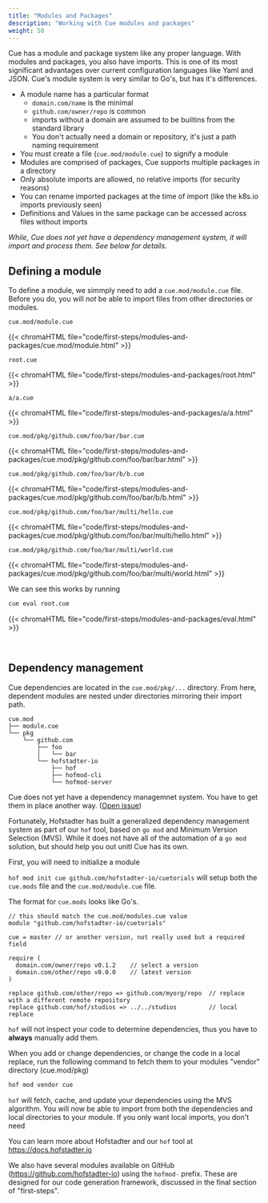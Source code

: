 ```yaml
---
title: "Modules and Packages"
description: "Working with Cue modules and packages"
weight: 50
---
```


Cue has a module and package system like any proper language.
With modules and packages, you also have imports.
This is one of its most significant advantages over current configuration
languages like Yaml and JSON.
Cue's module system is very similar to Go's, but has it's differences.

- A module name has a particular format
    - `domain.com/name` is the minimal
    - `github.com/owner/repo` is common
    - imports without a domain are assumed to be builtins from the standard library
    - You don't actually need a domain or repository, it's just a path naming requirement
- You must create a file (`cue.mod/module.cue`) to signify a module
- Modules are comprised of packages, Cue supports multiple packages in a directory
- Only absolute imports are allowed, no relative imports (for security reasons)
- You can rename imported packages at the time of import (like the k8s.io imports previously seen)
- Definitions and Values in the same package can be accessed across files without imports

_While, Cue does not yet have a dependency management system, it will import and process them. See below for details._

## Defining a module

To define a module, we simmply need to add a `cue.mod/module.cue` file.
Before you do, you will _not_ be able to import files from other directories or modules.

`cue.mod/module.cue`

{{< chromaHTML file="code/first-steps/modules-and-packages/cue.mod/module.html" >}}

`root.cue`

{{< chromaHTML file="code/first-steps/modules-and-packages/root.html" >}}

`a/a.cue`

{{< chromaHTML file="code/first-steps/modules-and-packages/a/a.html" >}}

`cue.mod/pkg/github.com/foo/bar/bar.cue`

{{< chromaHTML file="code/first-steps/modules-and-packages/cue.mod/pkg/github.com/foo/bar/bar.html" >}}

`cue.mod/pkg/github.com/foo/bar/b/b.cue`

{{< chromaHTML file="code/first-steps/modules-and-packages/cue.mod/pkg/github.com/foo/bar/b/b.html" >}}

`cue.mod/pkg/github.com/foo/bar/multi/hello.cue`

{{< chromaHTML file="code/first-steps/modules-and-packages/cue.mod/pkg/github.com/foo/bar/multi/hello.html" >}}

`cue.mod/pkg/github.com/foo/bar/multi/world.cue`

{{< chromaHTML file="code/first-steps/modules-and-packages/cue.mod/pkg/github.com/foo/bar/multi/world.html" >}}

We can see this works by running

```sh
cue eval root.cue
```

{{< chromaHTML file="code/first-steps/modules-and-packages/eval.html" >}}


<br>

## Dependency management

Cue dependencies are located in the `cue.mod/pkg/...` directory.
From here, dependent modules are nested under directories mirroring their import path.

```text
cue.mod
├── module.cue
└── pkg
    └── github.com
        ├── foo
        │   └── bar
        └── hofstadter-io
            ├── hof
            ├── hofmod-cli
            └── hofmod-server
```

Cue does not yet have a dependency managemnet system. You have to get them in place another way.
([Open issue](https://github.com/cuelang/cue/issues/409))

Fortunately, Hofstadter has built a generalized dependency management system as part of our `hof` tool,
based on `go mod` and Minimum Version Selection (MVS).
While it does not have all of the automation of a `go mod` solution, but should help you out unitl Cue has its own.

First, you will need to initialize a module

`hof mod init cue github.com/hofstadter-io/cuetorials` will setup both the `cue.mods` file and the `cue.mod/module.cue` file.

The format for `cue.mods` looks like Go's.

```text
// this should match the cue.mod/modules.cue value
module "github.com/hofstadter-io/cuetorials"

cue = master // or another version, not really used but a required field

require (
  domain.com/owner/repo v0.1.2    // select a version
  domain.com/other/repo v0.0.0    // latest version
)

replace github.com/other/repo => github.com/myorg/repo  // replace with a different remote repository
replace github.com/hof/studios => ../../studios         // local replace
```

`hof` will not inspect your code to determine dependencies, thus you have to __always__ manually add them.

When you add or change dependencies, or change the code in a local replace, run the following command
to fetch them to your modules "vendor" directory (cue.mod/pkg)

```sh
hof mod vendor cue
```

`hof` will fetch, cache, and update your dependencies using the MVS algorithm.
You will now be able to import from both the dependencies and local directories to your module.
If you only want local imports, you don't need

You can learn more about Hofstadter and our `hof` tool at https://docs.hofstadter.io

We also have several modules available on GitHub (https://github.com/hofstadter-io)
using the `hofmod-` prefix. These are designed for our code generation framework,
discussed in the final section of "first-steps".

